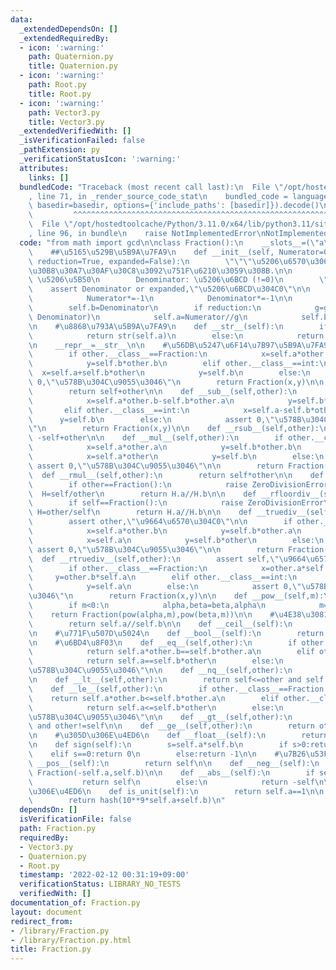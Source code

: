 ```yaml
---
data:
  _extendedDependsOn: []
  _extendedRequiredBy:
  - icon: ':warning:'
    path: Quaternion.py
    title: Quaternion.py
  - icon: ':warning:'
    path: Root.py
    title: Root.py
  - icon: ':warning:'
    path: Vector3.py
    title: Vector3.py
  _extendedVerifiedWith: []
  _isVerificationFailed: false
  _pathExtension: py
  _verificationStatusIcon: ':warning:'
  attributes:
    links: []
  bundledCode: "Traceback (most recent call last):\n  File \"/opt/hostedtoolcache/Python/3.11.0/x64/lib/python3.11/site-packages/onlinejudge_verify/documentation/build.py\"\
    , line 71, in _render_source_code_stat\n    bundled_code = language.bundle(stat.path,\
    \ basedir=basedir, options={'include_paths': [basedir]}).decode()\n          \
    \         ^^^^^^^^^^^^^^^^^^^^^^^^^^^^^^^^^^^^^^^^^^^^^^^^^^^^^^^^^^^^^^^^^^^^^^^^^^^^^^^^^\n\
    \  File \"/opt/hostedtoolcache/Python/3.11.0/x64/lib/python3.11/site-packages/onlinejudge_verify/languages/python.py\"\
    , line 96, in bundle\n    raise NotImplementedError\nNotImplementedError\n"
  code: "from math import gcd\n\nclass Fraction():\n    __slots__=(\"a\",\"b\")\n\n\
    \    ##\u5165\u529B\u5B9A\u7FA9\n    def __init__(self, Numerator=0, Denominator=1,\
    \ reduction=True, expanded=False):\n        \"\"\"\u5206\u6570\u306E\u30AA\u30D6\
    \u30B8\u30A7\u30AF\u30C8\u3092\u751F\u6210\u3059\u308B.\n\n        Numerator:\
    \ \u5206\u5B50\n        Denominator: \u5206\u6BCD (!=0)\n        \"\"\"\n    \
    \    assert Denominator or expanded,\"\u5206\u6BCD\u304C0\"\n\n        if Denominator<0:\n\
    \            Numerator*=-1\n            Denominator*=-1\n\n        self.a=Numerator\n\
    \        self.b=Denominator\n        if reduction:\n            g=gcd(Numerator,\
    \ Denominator)\n            self.a=Numerator//g\n            self.b=Denominator//g\n\
    \n    #\u8868\u793A\u5B9A\u7FA9\n    def __str__(self):\n        if self.b==1:\n\
    \            return str(self.a)\n        else:\n            return \"{}/{}\".format(self.a,self.b)\n\
    \n    __repr__=__str__\n\n    #\u56DB\u5247\u6F14\u7B97\u5B9A\u7FA9\n    def __add__(self,other):\n\
    \        if other.__class__==Fraction:\n            x=self.a*other.b+self.b*other.a\n\
    \            y=self.b*other.b\n        elif other.__class__==int:\n          \
    \  x=self.a+self.b*other\n            y=self.b\n        else:\n            assert\
    \ 0,\"\u578B\u304C\u9055\u3046\"\n        return Fraction(x,y)\n\n    def __radd__(self,other):\n\
    \        return self+other\n\n    def __sub__(self,other):\n        if other.__class__==Fraction:\n\
    \            x=self.a*other.b-self.b*other.a\n            y=self.b*other.b\n \
    \       elif other.__class__==int:\n            x=self.a-self.b*other\n      \
    \      y=self.b\n        else:\n            assert 0,\"\u578B\u304C\u9055\u3046\
    \"\n        return Fraction(x,y)\n\n    def __rsub__(self,other):\n        return\
    \ -self+other\n\n    def __mul__(self,other):\n        if other.__class__==Fraction:\n\
    \            x=self.a*other.a\n            y=self.b*other.b\n        elif other.__class__==int:\n\
    \            x=self.a*other\n            y=self.b\n        else:\n           \
    \ assert 0,\"\u578B\u304C\u9055\u3046\"\n\n        return Fraction(x,y)\n\n  \
    \  def __rmul__(self,other):\n        return self*other\n\n    def __floordiv__(self,other):\n\
    \        if other==Fraction():\n            raise ZeroDivisionError\n\n      \
    \  H=self/other\n        return H.a//H.b\n\n    def __rfloordiv__(self,other):\n\
    \        if self==Fraction():\n            raise ZeroDivisionError\n\n       \
    \ H=other/self\n        return H.a//H.b\n\n    def __truediv__(self,other):\n\
    \        assert other,\"\u9664\u6570\u304C0\"\n\n        if other.__class__==Fraction:\n\
    \            x=self.a*other.b\n            y=self.b*other.a\n        elif other.__class__==int:\n\
    \            x=self.a\n            y=self.b*other\n        else:\n           \
    \ assert 0,\"\u578B\u304C\u9055\u3046\"\n\n        return Fraction(x,y)\n\n  \
    \  def __rtruediv__(self,other):\n        assert self,\"\u9664\u6570\u304C0\"\n\
    \        if other.__class__==Fraction:\n            x=other.a*self.b\n       \
    \     y=other.b*self.a\n        elif other.__class__==int:\n            x=other*self.b\n\
    \            y=self.a\n        else:\n            assert 0,\"\u578B\u304C\u9055\
    \u3046\"\n        return Fraction(x,y)\n\n    def __pow__(self,m):\n        alpha,beta=self.a,self.b\n\
    \        if m<0:\n            alpha,beta=beta,alpha\n            m=-m\n\n    \
    \    return Fraction(pow(alpha,m),pow(beta,m))\n\n    #\u4E38\u3081\n    def __floor__(self):\n\
    \        return self.a//self.b\n\n    def __ceil__(self):\n        return (self.a+self.b-1)//self.b\n\
    \n    #\u771F\u507D\u5024\n    def __bool__(self):\n        return bool(self.a)\n\
    \n    #\u6BD4\u8F03\n    def __eq__(self,other):\n        if other.__class__==Fraction:\n\
    \            return self.a*other.b==self.b*other.a\n        elif other.__class__==int:\n\
    \            return self.a==self.b*other\n        else:\n            assert 0,\"\
    \u578B\u304C\u9055\u3046\"\n\n    def __nq__(self,other):\n        return not(self==other)\n\
    \n    def __lt__(self,other):\n        return self<=other and self!=other\n\n\
    \    def __le__(self,other):\n        if other.__class__==Fraction:\n        \
    \    return self.a*other.b<=self.b*other.a\n        elif other.__class__==int:\n\
    \            return self.a<=self.b*other\n        else:\n            assert 0,\"\
    \u578B\u304C\u9055\u3046\"\n\n    def __gt__(self,other):\n        return other<=self\
    \ and other!=self\n\n    def __ge__(self,other):\n        return other<=self\n\
    \n    #\u305D\u306E\u4ED6\n    def __float__(self):\n        return self.a/self.b\n\
    \n    def sign(self):\n        s=self.a*self.b\n        if s>0:return 1\n    \
    \    elif s==0:return 0\n        else:return -1\n\n    #\u7B26\u53F7\n    def\
    \ __pos__(self):\n        return self\n\n    def __neg__(self):\n        return\
    \ Fraction(-self.a,self.b)\n\n    def __abs__(self):\n        if self.a>0:\n \
    \           return self\n        else:\n            return -self\n\n    #\u305D\
    \u306E\u4ED6\n    def is_unit(self):\n        return self.a==1\n\n    def __hash__(self):\n\
    \        return hash(10**9*self.a+self.b)\n"
  dependsOn: []
  isVerificationFile: false
  path: Fraction.py
  requiredBy:
  - Vector3.py
  - Quaternion.py
  - Root.py
  timestamp: '2022-02-12 00:31:19+09:00'
  verificationStatus: LIBRARY_NO_TESTS
  verifiedWith: []
documentation_of: Fraction.py
layout: document
redirect_from:
- /library/Fraction.py
- /library/Fraction.py.html
title: Fraction.py
---
```

